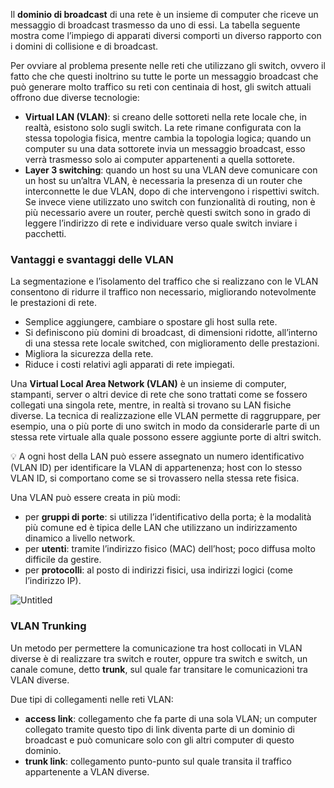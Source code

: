 Il **dominio di broadcast** di una rete è un insieme di computer che riceve un messaggio di broadcast trasmesso da uno di essi. La tabella seguente mostra come l’impiego di apparati diversi comporti un diverso rapporto con i domini di collisione e di broadcast.



Per ovviare al problema presente nelle reti che utilizzano gli switch, ovvero il fatto che che questi inoltrino su tutte le porte un messaggio broadcast che può generare molto traffico su reti con centinaia di host, gli switch attuali offrono due diverse tecnologie:

- **Virtual LAN (VLAN)**: si creano delle sottoreti nella rete locale che, in realtà, esistono solo sugli switch. La rete rimane configurata con la stessa topologia fisica, mentre cambia la topologia logica; quando un computer su una data sottorete invia un messaggio broadcast, esso verrà trasmesso solo ai computer appartenenti a quella sottorete.
- **Layer 3 switching**: quando un host su una VLAN deve comunicare con un host su un’altra VLAN, è necessaria la presenza di un router che interconnette le due VLAN, dopo di che intervengono i rispettivi switch. Se invece viene utilizzato uno switch con funzionalità di routing, non è più necessario avere un router, perchè questi switch sono in grado di leggere l’indirizzo di rete e individuare verso quale switch inviare i pacchetti.

### Vantaggi e svantaggi delle VLAN

La segmentazione e l’isolamento del traffico che si realizzano con le VLAN consentono di ridurre il traffico non necessario, migliorando notevolmente le prestazioni di rete.

- Semplice aggiungere, cambiare o spostare gli host sulla rete.
- Si definiscono più domini di broadcast, di dimensioni ridotte, all’interno di una stessa rete locale switched, con miglioramento delle prestazioni.
- Migliora la sicurezza della rete.
- Riduce i costi relativi agli apparati di rete impiegati.

Una **Virtual Local Area Network (VLAN)** è un insieme di computer, stampanti, server o altri device di rete che sono trattati come se fossero collegati una singola rete, mentre, in realtà si trovano su LAN fisiche diverse. La tecnica di realizzazione elle VLAN permette di raggruppare, per esempio, una o più porte di uno switch in modo da considerarle parte di un stessa rete virtuale alla quale possono essere aggiunte porte di altri switch.

<aside> 💡 A ogni host della LAN può essere assegnato un numero identificativo (VLAN ID) per identificare la VLAN di appartenenza; host con lo stesso VLAN ID, si comportano come se si trovassero nella stessa rete fisica.

</aside>

Una VLAN può essere creata in più modi:

- per **gruppi di porte**: si utilizza l’identificativo della porta; è la modalità più comune ed è tipica delle LAN che utilizzano un indirizzamento dinamico a livello network.
- per **utenti**: tramite l’indirizzo fisico (MAC) dell’host; poco diffusa molto difficile da gestire.
- per **protocolli**: al posto di indirizzi fisici, usa indirizzi logici (come l’indirizzo IP).

![Untitled](https://prod-files-secure.s3.us-west-2.amazonaws.com/9d17744a-5448-4680-a196-fbe1ea7a9950/2cc10867-4026-47e9-9e08-51009f568ed0/Untitled.png)

### VLAN Trunking

Un metodo per permettere la comunicazione tra host collocati in VLAN diverse è di realizzare tra switch e router, oppure tra switch e switch, un canale comune, detto **trunk**, sul quale far transitare le comunicazioni tra VLAN diverse.

Due tipi di collegamenti nelle reti VLAN:

- **access link**: collegamento che fa parte di una sola VLAN; un computer collegato tramite questo tipo di link diventa parte di un dominio di broadcast e può comunicare solo con gli altri computer di questo dominio.
- **trunk link**: collegamento punto-punto sul quale transita il traffico appartenente a VLAN diverse.

